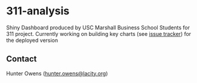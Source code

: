 # 311-analysis

Shiny Dashboard produced by USC Marshall Business School Students for 311 project. Currently working on building key charts (see [issue tracker](https://github.com/datala/311-analysis/issues)) for the deployed version 

## Contact 

Hunter Owens (hunter.owens@lacity.org)
